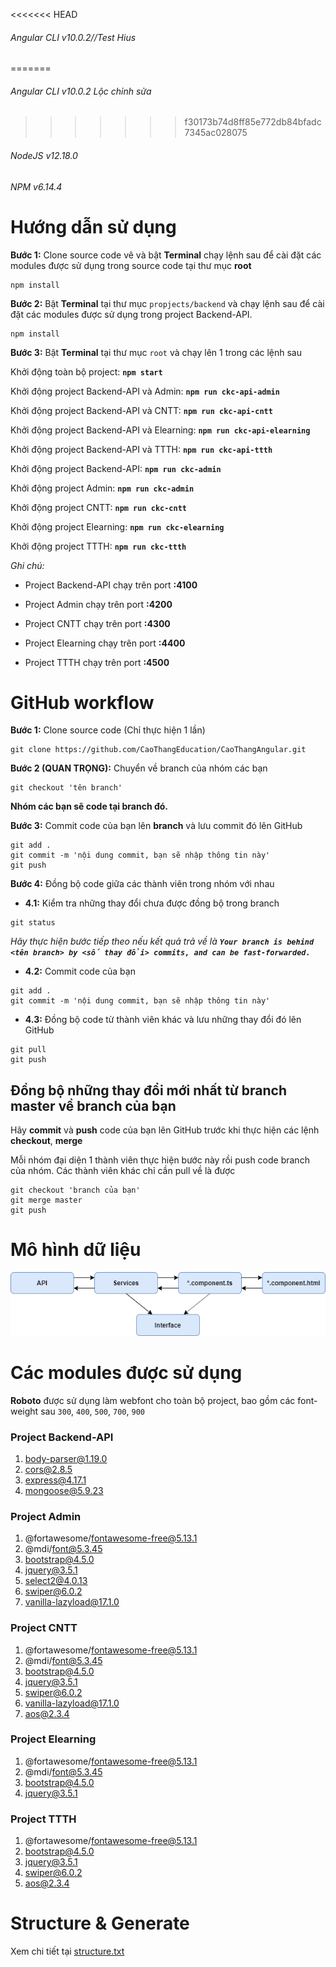 <<<<<<< HEAD
###### Angular CLI v10.0.2//Test Hius
=======
###### Angular CLI v10.0.2 Lộc chỉnh sửa
>>>>>>> f30173b74d8ff85e772db84bfadc7345ac028075
###### NodeJS v12.18.0
###### NPM v6.14.4

# Hướng dẫn sử dụng

**Bước 1:** Clone source code vê và bật **Terminal** chạy lệnh sau để cài đặt các modules được sử dụng trong source code tại thư mục **root**

```
npm install
``` 

**Bước 2:** Bật **Terminal** tại thư mục `propjects/backend` và chạy lệnh sau để cài đặt các modules được sử dụng trong project Backend-API.

```
npm install
``` 

**Bước 3:** Bật **Terminal** tại thư mục `root` và chạy lên 1 trong các lệnh sau

Khởi động toàn bộ project: **`npm start`**

Khởi động project Backend-API và Admin: **`npm run ckc-api-admin`**

Khởi động project Backend-API và CNTT: **`npm run ckc-api-cntt`**

Khởi động project Backend-API và Elearning: **`npm run ckc-api-elearning`**

Khởi động project Backend-API và TTTH: **`npm run ckc-api-ttth`**

Khởi động project Backend-API: **`npm run ckc-admin`**

Khởi động project Admin: **`npm run ckc-admin`**

Khởi động project CNTT: **`npm run ckc-cntt`**

Khởi động project Elearning: **`npm run ckc-elearning`**

Khởi động project TTTH: **`npm run ckc-ttth`**

*Ghi chú:*

- Project Backend-API chạy trên port **:4100**

- Project Admin chạy trên port **:4200**

- Project CNTT chạy trên port **:4300**

- Project Elearning chạy trên port **:4400**

- Project TTTH chạy trên port **:4500**


# GitHub workflow

**Bước 1:** Clone source code (Chỉ thực hiện 1 lần)

```
git clone https://github.com/CaoThangEducation/CaoThangAngular.git
```

**Bước 2 (QUAN TRỌNG):** Chuyển về branch của nhóm các bạn

```
git checkout 'tên branch'
```

**Nhóm các bạn sẽ code tại branch đó.**


**Bước 3:** Commit code của bạn lên **branch** và lưu commit đó lên GitHub

```
git add .
git commit -m 'nội dung commit, bạn sẽ nhập thông tin này'
git push
```

**Bước 4:** Đồng bộ code giữa các thành viên trong nhóm với nhau

- **4.1:** Kiểm tra những thay đổi chưa được đồng bộ trong branch

```
git status
```

*Hãy thực hiện bước tiếp theo nếu kết quả trả về là **`Your branch is behind <tên branch> by <số thay đổi> commits, and can be fast-forwarded.`***

- **4.2:** Commit code của bạn

```
git add .
git commit -m 'nội dung commit, bạn sẽ nhập thông tin này'
```

- **4.3:** Đồng bộ code từ thành viên khác và lưu những thay đổi đó lên GitHub

```
git pull
git push
```

## Đồng bộ những thay đổi mới nhất từ branch master về branch của bạn

Hãy **commit** và **push** code của bạn lên GitHub trước khi thực hiện các lệnh **checkout**, **merge**

Mỗi nhóm đại diện 1 thành viên thực hiện bước này rồi push code branch của nhóm. Các thành viên khác chỉ cần pull về là được

```
git checkout 'branch của bạn'
git merge master
git push
```

# Mô hình dữ liệu

<p align='center'>
  <img src='markdown-assets/Diagram.png' alt='markdown-assets/Diagram.png'>
</p>

# Các modules được sử dụng

**Roboto** được sử dụng làm webfont cho toàn bộ project, bao gồm các font-weight sau `300`, `400`, `500`, `700`, `900`

### Project Backend-API

1. body-parser@1.19.0
2. cors@2.8.5
3. express@4.17.1
4. mongoose@5.9.23

### Project Admin

1. @fortawesome/fontawesome-free@5.13.1
2. @mdi/font@5.3.45
3. bootstrap@4.5.0
4. jquery@3.5.1
5. select2@4.0.13
6. swiper@6.0.2
7. vanilla-lazyload@17.1.0

### Project CNTT

1. @fortawesome/fontawesome-free@5.13.1
2. @mdi/font@5.3.45
3. bootstrap@4.5.0
4. jquery@3.5.1
6. swiper@6.0.2
7. vanilla-lazyload@17.1.0
8. aos@2.3.4

### Project Elearning

1. @fortawesome/fontawesome-free@5.13.1
2. @mdi/font@5.3.45
3. bootstrap@4.5.0
4. jquery@3.5.1


### Project TTTH

1. @fortawesome/fontawesome-free@5.13.1
2. bootstrap@4.5.0
3. jquery@3.5.1
4. swiper@6.0.2
5. aos@2.3.4


# Structure & Generate

Xem chi tiết tại [structure.txt](structure.txt)
